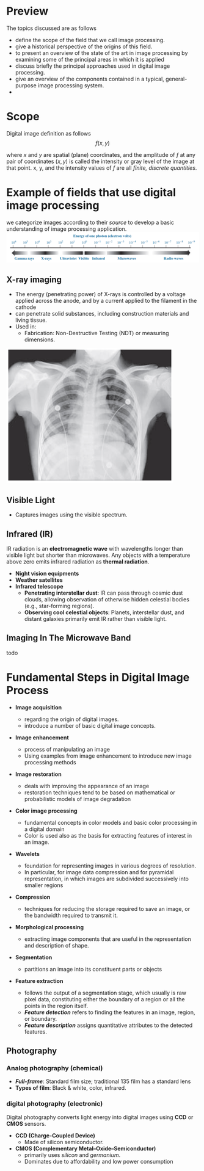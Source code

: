 
# Preview

The topics discussed are as follows

* define the scope of the field that we call image processing.
* give a historical perspective of the origins of this field.
* to present an overview of the state of the art in image processing by examining some of the principal areas in which it is applied
* discuss briefly the principal approaches used in digital image processing.
* give an overview of the components contained in a typical, general-purpose image processing system.
* 
# Scope
Digital image definition as follows
$$ f(x, y) $$

where $x$ and $y$ are spatial (plane) coordinates, and the amplitude of $f$ at any pair of coordinates $(x, y)$ is called the intensity or gray level of the image at that point. x, y, and the
intensity values of $f$ are all *finite, discrete quantities*.

# Example of fields that use digital image processing
we categorize images according to their *source* to develop a basic understanding of image processing application.
![alt text](image-10.png)

## X-ray imaging
* The energy (penetrating
power) of X-rays is controlled by a voltage applied across the anode, and by a
current applied to the filament in the cathode
* can penetrate solid substances, including construction materials and living tissue.
* Used in:
  * Fabrication: Non-Destructive Testing (NDT) or measuring dimensions.

![alt text](image-9.png)

## Visible Light
* Captures images using the visible spectrum.

## Infrared (IR)
IR radiation is an **electromagnetic wave** with wavelengths longer than visible light but shorter than microwaves.
Any objects with a temperature above zero emits infrared radiation as **thermal radiation**.

* **Night vision equipments**
* **Weather satellites**
* **Infrared telescope**
  * **Penetrating interstellar dust**: IR can pass through cosmic dust clouds, allowing observation of otherwise hidden celestial bodies (e.g., star-forming regions).
  * **Observing cool celestial objects**: Planets, interstellar dust, and distant galaxies primarily emit IR rather than visible light.
## Imaging In The Microwave Band
todo

# Fundamental Steps in Digital Image Process


* **Image acquisition**
  * regarding the origin of digital images.
  * introduce a number of basic digital
  image concepts.

* **Image enhancement**
  * process of manipulating an image
  * Using examples from image enhancement to introduce new image processing methods

* **Image restoration**
  * deals with improving the appearance of
  an image
  * restoration techniques tend to be based on mathematical or probabilistic models of image degradation

* **Color image processing**
  * fundamental concepts in color models and basic color processing in a digital domain
  * Color is used also as the basis for extracting features of interest in an image.

* **Wavelets**
  * foundation for representing images in various degrees of resolution.
  * In particular, for image data compression and for pyramidal representation, in which images are subdivided successively into smaller regions

* **Compression**
  * techniques for reducing the storage required to save an image, or the bandwidth required to transmit it.
  
* **Morphological processing**
  * extracting image components that are useful in the representation and description of shape.

* **Segmentation**
  * partitions an image into its constituent parts or objects

* **Feature extraction**
  * follows the output of a segmentation stage, which usually is raw pixel data, constituting either the boundary of a region or all the points in the region itself.
  * ***Feature detection*** refers to finding the features in an image, region, or boundary.
  * ***Feature description*** assigns quantitative attributes to the detected features.

## Photography

### Analog photography (chemical)
* ***Full-frame***: Standard film size; traditional 135 film has a standard lens
* **Types of film**: Black & white, color, infrared.

### digital photography (electronic)
Digital photography converts light energy into digital images using **CCD** or **CMOS** sensors.

* **CCD (Charge-Coupled Device)**
  * Made of silicon semiconductor.
* **CMOS (Complementary Metal–Oxide–Semiconductor)**
  * primarily uses *silicon* and *germanium*. 
  * Dominates due to affordability and low power consumption